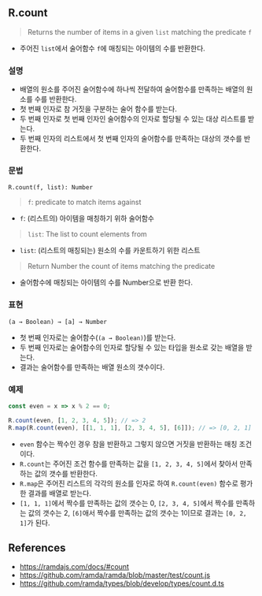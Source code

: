 ## R.count

> Returns the number of items in a given `list` matching the predicate `f`
- 주어진 `list`에서 술어함수 `f`에 매칭되는 아이템의 수를 반환한다.

### 설명

- 배열의 원소를 주어진 술어함수에 하나씩 전달하여 술어함수를 만족하는 배열의 원소를 수를 반환한다.
- 첫 번째 인자로 참 거짓을 구분하는 술어 함수를 받는다.
- 두 번째 인자로 첫 번째 인자인 술어함수의 인자로 할당될 수 있는 대상 리스트를 받는다.
- 두 번째 인자의 리스트에서 첫 번째 인자의 술어함수를 만족하는 대상의 갯수를 반환한다.

### 문법

```
R.count(f, list): Number
```
> `f`: predicate to match items against
- `f`: (리스트의) 아이템을 매칭하기 위하 술어함수
> `list`: The list to count elements from
- `list`: (리스트의 매칭되는) 원소의 수를 카운트하기 위한 리스트
> Return Number the count of items matching the predicate
- 술어함수에 매칭되는 아이템의 수를 Number으로 반환 한다.

### 표현

```
(a → Boolean) → [a] → Number
```
- 첫 번째 인자로는 술어함수(`(a → Boolean)`)를 받는다.
- 두 번째 인자로는 술어함수의 인자로 할당될 수 있는 타입을 원소로 갖는 배열을 받는다.
- 결과는 술어함수를 만족하는 배열 원소의 갯수이다.

### 예제

```js
const even = x => x % 2 == 0;

R.count(even, [1, 2, 3, 4, 5]); // => 2
R.map(R.count(even), [[1, 1, 1], [2, 3, 4, 5], [6]]); // => [0, 2, 1]
```
- `even` 함수는 짝수인 경우 참을 반환하고 그렇지 않으면 거짓을 반환하는 매칭 조건이다.
- `R.count`는 주어진 조건 함수를 만족하는 값을 `[1, 2, 3, 4, 5]`에서 찾아서 만족하는 값의 갯수를 반환한다.
- `R.map`은 주어진 리스트의 각각의 원소를 인자로 하여 `R.count(even)` 함수로 평가한 결과를 배열로 받는다.
- `[1, 1, 1]`에서 짝수를 만족하는 값의 갯수는 0, `[2, 3, 4, 5]`에서 짝수를 만족하는 값의 갯수는 2, `[6]`애서 짝수를 만족하는 값의 갯수는 1이므로 결과는 `[0, 2, 1]`가 된다.

## References
- https://ramdajs.com/docs/#count
- https://github.com/ramda/ramda/blob/master/test/count.js
- https://github.com/ramda/types/blob/develop/types/count.d.ts
